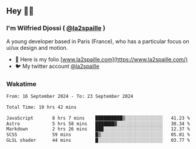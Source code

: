 ## Hey 👋🏾
### I'm Wilfried Djossi ( <a href="https://twitter.com/la2spaille/" target="_blank">@la2spaille</a> )
A young developer based in Paris (France), who has a particular focus on ui/ux design and motion.

- 🎨 Here is my folio [www.la2spaille.com](https://www.la2spaille.com/)
- 🐦 My twitter account [@la2spaille](https://twitter.com/la2spaille/)

### Wakatime
<!--START_SECTION:waka-->

```txt
From: 16 September 2024 - To: 23 September 2024

Total Time: 19 hrs 42 mins

JavaScript       8 hrs 7 mins    ██████████▒░░░░░░░░░░░░░░   41.23 %
Astro            5 hrs 58 mins   ███████▓░░░░░░░░░░░░░░░░░   30.34 %
Markdown         2 hrs 26 mins   ███░░░░░░░░░░░░░░░░░░░░░░   12.37 %
SCSS             59 mins         █▒░░░░░░░░░░░░░░░░░░░░░░░   05.01 %
GLSL shader      44 mins         █░░░░░░░░░░░░░░░░░░░░░░░░   03.77 %
```

<!--END_SECTION:waka-->
<!--
**la2spaille/la2spaille** is a ✨ _special_ ✨ repository because its `README.md` (this file) appears on your GitHub profile.

Here are some ideas to get you started:

- 🔭 I’m currently working on ...
- 🌱 I’m currently learning ...
- 👯 I’m looking to collaborate on ...
- 🤔 I’m looking for help with ...
- 💬 Ask me about ...
- 📫 How to reach me: ...
- 😄 Pronouns: ...
- ⚡ Fun fact: ...
-->
